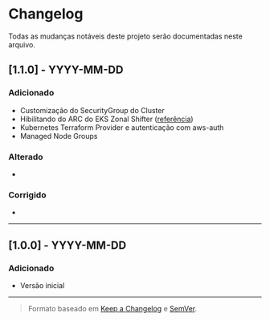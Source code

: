 # Changelog

Todas as mudanças notáveis deste projeto serão documentadas neste arquivo.

## [1.1.0] - YYYY-MM-DD
### Adicionado
- Customização do SecurityGroup do Cluster
- Hibilitando do ARC do EKS Zonal Shifter ([referência](https://docs.aws.amazon.com/pt_br/eks/latest/userguide/zone-shift.html))
- Kubernetes Terraform Provider e autenticação com aws-auth
- Managed Node Groups

### Alterado
- 

### Corrigido
- 

---

## [1.0.0] - YYYY-MM-DD
### Adicionado
- Versão inicial

---

> Formato baseado em [Keep a Changelog](https://keepachangelog.com/pt-BR/1.0.0/) e [SemVer](https://semver.org/lang/pt-BR/).